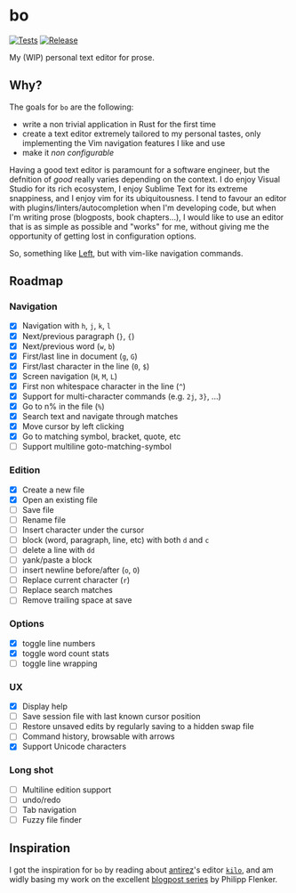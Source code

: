 # bo

[![Tests](https://github.com/brouberol/bo/actions/workflows/tests.yml/badge.svg)](https://github.com/brouberol/bo/actions/workflows/rust.yml) [![Release](https://github.com/brouberol/bo/actions/workflows/rust-release-binary-on-tag.yml/badge.svg)](https://github.com/brouberol/bo/actions/workflows/rust-release-binary-on-tag.yml)

My (WIP) personal text editor for prose.

## Why?
The goals for `bo` are the following:

- write a non trivial application in Rust for the first time
- create a text editor extremely tailored to my personal tastes, only implementing the Vim navigation features I like and use
- make it _non configurable_

Having a good text editor is paramount for a software engineer, but the defnition of _good_ really varies depending on the context.
I do enjoy Visual Studio for its rich ecosystem, I enjoy Sublime Text for its extreme snappiness, and I enjoy vim for its ubiquitousness.
I tend to favour an editor with plugins/linters/autocompletion when I'm developing code, but when I'm writing prose (blogposts, book chapters...), I would like to use an editor that is as simple as possible and "works" for me, without giving me the opportunity of getting lost in configuration options.

So, something like [Left](https://hundredrabbits.itch.io/left), but with vim-like navigation commands.

## Roadmap

### Navigation

- [x] Navigation with `h`, `j`, `k`, `l`
- [x] Next/previous paragraph (`}`, `{`)
- [x] Next/previous word (`w`, `b`)
- [x] First/last line in document (`g`, `G`)
- [x] First/last character in the line (`0`, `$`)
- [x] Screen navigation (`H`, `M`, `L`)
- [x] First non whitespace character in the line (`^`)
- [x] Support for multi-character commands (e.g. `2j`, `3}`, ...)
- [x] Go to n% in the file (`%`)
- [x] Search text and navigate through matches
- [x] Move cursor by left clicking
- [x] Go to matching symbol, bracket, quote, etc
- [ ] Support multiline goto-matching-symbol

### Edition

- [x] Create a new file
- [x] Open an existing file
- [ ] Save file
- [ ] Rename file
- [ ] Insert character under the cursor
- [ ] block (word, paragraph, line, etc) with both `d` and `c`
- [ ] delete a line with `dd`
- [ ] yank/paste a block
- [ ] insert newline before/after (`o`, `O`)
- [ ] Replace current character (`r`)
- [ ] Replace search matches
- [ ] Remove trailing space at save

### Options

- [x] toggle line numbers
- [x] toggle word count stats
- [ ] toggle line wrapping

### UX

- [x] Display help
- [ ] Save session file with last known cursor position
- [ ] Restore unsaved edits by regularly saving to a hidden swap file
- [ ] Command history, browsable with arrows
- [x] Support Unicode characters

### Long shot
- [ ] Multiline edition support
- [ ] undo/redo
- [ ] Tab navigation
- [ ] Fuzzy file finder

## Inspiration

I got the inspiration for `bo` by reading about [antirez](https://github.com/antirez)'s editor [`kilo`](https://github.com/antirez/kilo), and am widly basing my work on the excellent [blogpost series](https://www.philippflenker.com/hecto-chapter-1) by Philipp Flenker.
